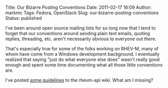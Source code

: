 Title: Our Bizarre Posting Conventions
Date: 2011-02-17 16:09
Author: markmc
Tags: Fedora, OpenStack
Slug: our-bizarre-posting-conventions
Status: published

I've been around open source mailing lists for so long now that I tend
to forget that our conventions around sending plain text emails, quoting
replies, threading, etc. aren't necessarily obvious to everyone out
there.

That's especially true for some of the folks working on RHEV-M, many of
whom have come from a Windows development background. I eventually
realized that saying "just do what everyone else does" wasn't really
good enough and spent some time documenting what all those little
conventions are.

I've posted [some
guidelines](https://fedorahosted.org/rhevm-api/wiki/Email_Guidelines) to
the rhevm-api wiki. What am I missing?
